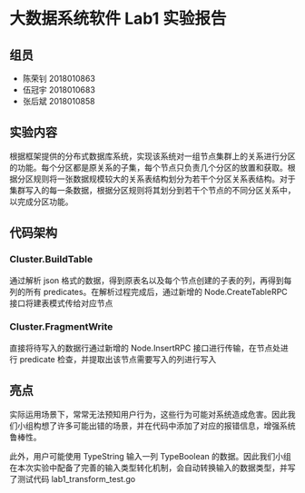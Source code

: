 # 大数据系统软件 Lab1 实验报告

## 组员
+ 陈荣钊 2018010863
+ 伍冠宇 2018010683
+ 张后斌 2018010858

## 实验内容
根据框架提供的分布式数据库系统，实现该系统对一组节点集群上的关系进⾏分区的功能。每个分区都是原关系的子集，每个节点只负责几个分区的放置和获取。根据分区规则将一张数据规模较⼤的关系表结构划分为若干个分区关系表结构。对于集群写⼊的每⼀条数据，根据分区规则将其划分到若干个节点的不同分区关系中，以完成分区功能。

## 代码架构
### Cluster.BuildTable
通过解析 json 格式的数据，得到原表名以及每个节点创建的子表的列，再得到每列的所有 predicates。在解析过程完成后，通过新增的 Node.CreateTableRPC 接口将建表模式传给对应节点

### Cluster.FragmentWrite
直接将待写入的数据行通过新增的 Node.InsertRPC 接口进行传输，在节点处进行 predicate 检查，并提取出该节点需要写入的列进行写入

## 亮点
实际运用场景下，常常无法预知用户行为，这些行为可能对系统造成危害。因此我们小组构想了许多可能出错的场景，并在代码中添加了对应的报错信息，增强系统鲁棒性。

此外，用户可能使用 TypeString 输入一列 TypeBoolean 的数据。因此我们小组在本次实验中配备了完善的输入类型转化机制，会自动转换输入的数据类型，并写了测试代码 lab1_transform_test.go